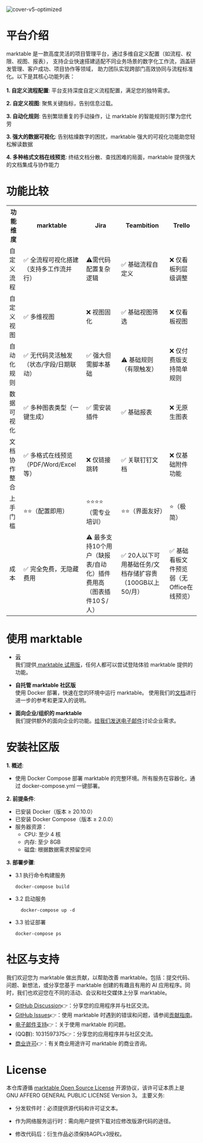 ![cover-v5-optimized](./images/app.png)


# 平台介绍
marktable 是一款高度灵活的项目管理平台，通过多维自定义配置（如流程、权限、视图、报表），
支持企业快速搭建适配不同业务场景的数字化工作流，涵盖研发管理、客户成功、项目协作等领域，
助力团队实现跨部门高效协同与流程标准化。以下是其核心功能列表：
</br> </br>
**1. 自定义流程配置**:
平台支持深度自定义流程配置，满足您的独特需求。

**2. 自定义视图**:
聚焦关键指标，告别信息过载。

**3. 自动化规则**:
告别繁琐重复的手动操作，让 marktable 的智能规则引擎为您代劳

**3. 强大的数据可视化**:
告别枯燥数字的困扰，marktable 强大的可视化功能助您轻松解读数据

**4. 多种格式文档在线预览**:
终结文档分散、查找困难的局面，marktable 提供强大的文档集成与协作能力

# 功能比较
<table data-draft-node="block" data-draft-type="table" data-size="normal" data-row-style="normal">
    <tbody>
    <tr>
        <th>功能维度</th>
        <th>marktable</th>
        <th>Jira</th>
        <th>Teambition</th>
        <th>Trello</th>
    </tr>
    <tr>
        <td>自定义流程</td>
        <td>✅ 全流程可视化搭建（支持多工作流并行）</td>
        <td>⚠需代码配置复杂逻辑</td>
        <td>✅ 基础流程自定义</td>
        <td>❌ 仅看板列层级调整</td>
    </tr>
    <tr>
        <td>自定义视图</td>
        <td>✅ 多维视图</td>
        <td>❌ 视图固化</td>
        <td>✅ 基础视图筛选</td>
        <td>❌ 仅看板视图</td>
    </tr>
    <tr>
        <td>自动化规则</td>
        <td>✅ 无代码灵活触发（状态/字段/日期联动）</td>
        <td>✅ 强大但需脚本基础</td>
        <td>⚠ 基础规则（有限触发）</td>
        <td>❌ 仅付费版支持简单规则</td>
    </tr>
    <tr>
        <td>数据可视化</td>
        <td>✅ 多种图表类型（一键生成）</td>
        <td>✅ 需安装插件</td>
        <td>✅ 基础报表</td>
        <td>❌ 无原生图表</td>
    </tr>
    <tr>
        <td>文档协作整合</td>
        <td>✅ 多格式在线预览（PDF/Word/Excel等）</td>
        <td>❌ 仅链接跳转</td>
        <td>✅ 关联钉钉文档</td>
        <td>❌ 仅基础附件功能</td>
    </tr>
    <tr>
        <td>上手门槛</td>
        <td>⭐⭐（配置即用）</td>
        <td>⭐⭐⭐⭐（需专业培训）</td>
        <td>⭐⭐（界面友好）</td>
        <td>⭐（极简）</td>
    </tr>
    <tr>
        <td>成本</td>
        <td>✅ 完全免费，无隐藏费用</td>
        <td>⚠ 最多支持10个用户（缺报表/自动化）插件费用高（图表插件10＄/人）</td>
        <td>✅ 20人以下可用基础任务/文档存储扩容贵（100GB以上50/月）</td>
        <td>✅ 基础看板文件预览弱（无Office在线预览）</td>
    </tr>
    </tbody>
</table>

# 使用 marktable

- **云 </br>**
  我们提供[ marktable 试用版](https://marktable.cn/)，任何人都可以尝试登陆体验 marktable 提供的功能。

- **自托管 marktable 社区版</br>**
  使用 Docker 部署，快速在您的环境中运行 marktable。
  使用我们的[文档](http://marktable.cn:8084/src/md/%E4%BA%A7%E5%93%81%E6%A6%82%E8%BF%B0.html)进行进一步的参考和更深入的说明。

- **面向企业/组织的 marktable</br>**
  我们提供额外的面向企业的功能。[给我们发送电子邮件](mailto:360826018@qq.com)讨论企业需求。 </br>

# 安装社区版
**1. 概述**:
- 使用 Docker Compose 部署 marktable 的完整环境。所有服务在容器化，通过 docker-compose.yml 一键部署。

**2. 前提条件**:
- 已安装 Docker（版本 ≥ 20.10.0）
- 已安装 Docker Compose（版本 ≥ 2.0.0）
- 服务器资源：
    - CPU: 至少 4 核
    - 内存: 至少 8GB
    - 磁盘: 根据数据需求预留空间

**3. 部署步骤**:
- 3.1 执行命令构建服务
  ```
  docker-compose build
  ```
- 3.2 启动服务
  ```
    docker-compose up -d
  ```

- 3.3 验证部署
  ```
  docker-compose ps
  ```
# 社区与支持
我们欢迎您为 marktable 做出贡献，以帮助改善 marktable。包括：提交代码、问题、新想法，或分享您基于 marktable 创建的有趣且有用的 AI 应用程序。同时，我们也欢迎您在不同的活动、会议和社交媒体上分享 marktable。

- [GitHub Discussion](https://github.com/marktable-ai/marktable/discussions/)👉：分享您的应用程序并与社区交流。
- [GitHub Issues](https://github.com/marktable-ai/marktable/issues)👉：使用 marktable 时遇到的错误和问题，请参阅[贡献指南](CONTRIBUTING_CN.md)。
- [电子邮件支持](mailto:360826018@qq.com)👉：关于使用 marktable 的问题。
- (QQ群): 1031597375👉：分享您的应用程序并与社区交流。
- [商业许可](mailto:360826018@qq.com)👉：有关商业用途许可 marktable 的商业咨询。

# License
本仓库遵循 [marktable Open Source License](LICENSE) 开源协议，该许可证本质上是 GNU AFFERO GENERAL PUBLIC LICENSE Version 3。
主要义务:
- 分发软件时：必须提供源代码和许可证文本。

- 作为网络服务运行时：需向用户提供下载对应修改版源代码的途径。

- 修改代码后：衍生作品必须保持AGPLv3授权。
